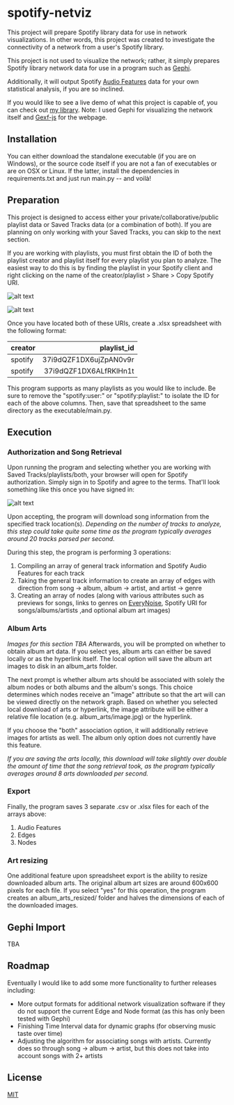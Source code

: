 # spotify-netviz

This project will prepare Spotify library data for use in network visualizations. In other words, this project was created to investigate the connectivity of a network from a user's Spotify library. 

This project is not used to visualize the network; rather, it simply prepares Spotify library network data for use in a program such as [Gephi]. 

Additionally, it will output Spotify [Audio Features] data for your own statistical analysis, if you are so inclined.

If you would like to see a live demo of what this project is capable of, you can check out [my library]. Note: I used Gephi for visualizing the network itself and [Gexf-js] for the webpage.

## Installation

You can either download the standalone executable (if you are on Windows), or the source code itself if you are not a fan of executables or are on OSX or Linux. If the latter, install the dependencies in requirements.txt and just run main.py -- and voilà!

## Preparation

This project is designed to access either your private/collaborative/public playlist data or Saved Tracks data (or a combination of both). If you are planning on only working with your Saved Tracks, you can skip to the next section.

If you are working with playlists, you must first obtain the ID of both the playlist creator and playlist itself for every playlist you plan to analyze. The easiest way to do this is by finding the playlist in your Spotify client and right clicking on the name of the creator/playlist > Share > Copy Spotify URI.

![alt text][playlisturi]

![alt text][useruri]

Once you have located both of these URIs, create a .xlsx spreadsheet with the following format:

| creator     |       playlist_id         |
| :---        |           ---:            |
| spotify     |   37i9dQZF1DX6ujZpAN0v9r  |
| spotify     |   37i9dQZF1DX6ALfRKlHn1t  |

This program supports as many playlists as you would like to include. Be sure to remove the "spotify:user:" or "spotify:playlist:" to isolate the ID for each of the above columns. Then, save that spreadsheet to the same directory as the executable/main.py.

## Execution

### Authorization and Song Retrieval

Upon running the program and selecting whether you are working with Saved Tracks/playlists/both, your browser will open for Spotify authorization. Simply sign in to Spotify and agree to the terms. That'll look something like this once you have signed in:

![alt text][authorize]

Upon accepting, the program will download song information from the specified track location(s). *Depending on the number of tracks to analyze, this step could take quite some time as the program typically averages around 20 tracks parsed per second.*

During this step, the program is performing 3 operations:
1. Compiling an array of general track information and Spotify Audio Features for each track
2. Taking the general track information to create an array of edges with direction from song &rarr; album, album &rarr; artist, and artist &rarr; genre
3. Creating an array of nodes (along with various attributes such as previews for songs, links to genres on [EveryNoise], Spotify URI for songs/albums/artists ,and optional album art images)

### Album Arts
*Images for this section TBA*
Afterwards, you will be prompted on whether to obtain album art data. 
If you select yes, album arts can either be saved locally or as the hyperlink itself. The local option will save the album art images to disk in an album_arts folder.

The next prompt is whether album arts should be associated with solely the album nodes or both albums and the album's songs. This choice determines which nodes receive an "image" attribute so that the art will can be viewed directly on the network graph. Based on whether you selected local download of arts or hyperlink, the image attribute will be either a relative file location (e.g. album_arts/image.jpg) or the hyperlink.

If you choose the "both" association option, it will additionally retrieve images for artists as well. The album only option does not currently have this feature.

*If you are saving the arts locally, this download will take slightly over double the amount of time that the song retrieval took, as the program typically averages around 8 arts downloaded per second.*

### Export

Finally, the program saves 3 separate .csv or .xlsx files for each of the arrays above:
1. Audio Features
2. Edges
3. Nodes

### Art resizing

One additional feature upon spreadsheet export is the ability to resize downloaded album arts. The original album art sizes are around 600x600 pixels for each file. 
If you select "yes" for this operation, the program creates an album_arts_resized/ folder and halves the dimensions of each of the downloaded images.

## Gephi Import

TBA

## Roadmap

Eventually I would like to add some more functionality to further releases including:
* More output formats for additional network visualization software if they do not support the current Edge and Node format (as this has only been tested with Gephi)
* Finishing Time Interval data for dynamic graphs (for observing music taste over time)
* Adjusting the algorithm for associating songs with artists. Currently does so through song &rarr; album &rarr; artist, but this does not take into account songs with 2+ artists

## License
[MIT]


[Gephi]: https://gephi.org/
[Audio Features]: https://developer.spotify.com/documentation/web-api/reference/tracks/get-several-audio-features/
[my library]: https://tbrittain.com/new-viz-library/
[Gexf-js]: https://github.com/raphv/gexf-js
[MIT]: https://choosealicense.com/licenses/mit/
[playlisturi]: https://tbrittain.com/images/readme/playlisturi.jpg "Copying playlist URI in Spotify client"
[useruri]: https://tbrittain.com/images/readme/useruri.jpg "Copying user URI in Spotify client"
[authorize]: https://tbrittain.com/images/readme/authorize.jpg "Spotify browser authentication"
[EveryNoise]: http://everynoise.com/
